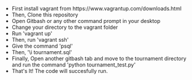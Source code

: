 <html>
  <head>
  <title>FSND-Tournament-Results</title>
  </head>
  <body>
    <ul>
      <li>First install vagrant from https://www.vagrantup.com/downloads.html
      <li>Then, Clone this repository
      <li>Open Gitbash or any other command prompt in your desktop
      <li>Change your directory to the vagrant folder 
      <li>Run 'vagrant up'
      <li>Then, run 'vagrant ssh'
      <li>Give the command 'psql'
      <li>Then, '\i tournament.sql'
      <li>Finally, Open another gitbash tab and move to the tournament directory and run the command 'python tournament_test.py'
      <li>That's It! The code will succesfully run.
    </ul>
  </body>
</html>
